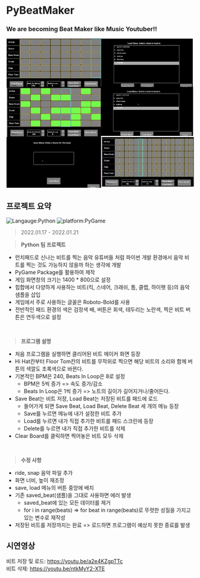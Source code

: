 # PyBeatMaker
### We are becoming Beat Maker like Music Youtuber!!
<img src="whole_screen.png" alt="Intro Screen" width="1280px" height="400px">

## 프로젝트 요약
![Langauge:Python](https://img.shields.io/badge/Language-Python-purple) ![platform:PyGame](https://img.shields.io/badge/Platform-PyGame-pink)
> 2022.01.17 - 2022.01.21
 
> **Python 팀 프로젝트**
* 런치패드로 신나는 비트를 찍는 음악 유튜버들 처럼 파이썬 개발 환경에서 음악 비트를 찍는 것도 가능하지 않을까 하는 생각에 개발
* PyGame Package를 활용하여 제작
* 게임 화면창의 크기는 1400 * 800으로 설정
* 힙합에서 다양하게 사용하는 비트(킥, 스네어, 크래쉬, 톰, 클랩, 하이햇 등)의 음악샘플을 삽입
* 게임에서 주로 사용하는 글꼴은 Roboto-Bold를 사용
* 전반적인 패드 환경의 색은 검정색 배, 버튼은 회색, 테두리는 노란색, 찍은 비트 버튼은 연두색으로 설정
<br>

> **프로그램 설명**
* 처음 프로그램을 실행하면 클리어된 비트 메이커 화면 등장
* Hi Hat칸부터 Floor Tom칸의 비트를 무작위로 찍으면 해당 비트의 소리와 함께 버튼의 색깔도 초록색으로 바뀐다.
* 기본적인 BPM은 240, Beats In Loop은 8로 설정
  * BPM은 5씩 증가 => 속도 증가/감소
  * Beats In Loop은 1씩 증가 => 노트의 길이가 길어지거나/줄어든다.
* Save Beat는 비트 저장, Load Beat는 저장된 비트를 패드에 로드
  * 들어가게 되면 Save Beat, Load Beat, Delete Beat 세 개의 메뉴 등장
  * Save를 누르면 메뉴에 내가 설정한 비트 추가
  * Load를 누르면 내가 직접 추가한 비트를 패드 스크린에 등장
  * Delete를 누르면 내가 직접 추가한 비트를 삭제
* Clear Board를 클릭하면 찍어놓은 비트 모두 삭제
<br>

> **수정 사항**
* ride, snap 음악 파일 추가
* 화면 너비, 높이 재조정
* save, load 메뉴의 버튼 중앙에 배치
* 기존 saved_beat(샘플)을 그대로 사용하면 에러 발생
  * saved_beat에 있는 모든 데이터를 제거
  * for i in range(beats) => for beat in range(beats)로 뚜렷한 성질을 가지고 있는 변수로 재작성
* 저장된 비트를 저장까지는 완료 => 로드하면 프로그램이 예상치 못한 종료를 발생


## 시연영상
비트 저장 및 로드: https://youtu.be/a2e4KZgpTTc
<br>
비트 삭제: https://youtu.be/ntkMyY2-XTE

